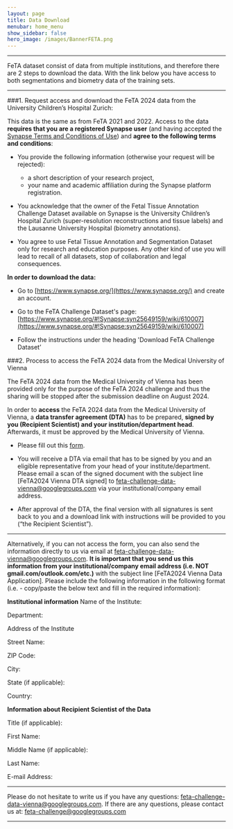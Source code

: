 ```yaml
---
layout: page
title: Data Download
menubar: home_menu
show_sidebar: false
hero_image: /images/BannerFETA.png
---
```


***
FeTA dataset consist of data from multiple institutions, and therefore there are 2 steps to download the data. With the link below you have access to both segmentations and biometry data of the training sets.
***

###1. Request access and download the FeTA 2024 data from the University Children’s Hospital Zurich:

This data is the same as from FeTA 2021 and 2022. Access to the data **requires that you are a registered Synapse user** (and having accepted the [Synapse Terms and Conditions of Use](https://s3.amazonaws.com/static.synapse.org/governance/SageBionetworksSynapseTermsandConditionsofUse.pdf?v=5)) and **agree to the following terms and conditions**:
      
* You provide the following information (otherwise your request will be rejected):
	* a short description of your research project, 
	* your name and academic affiliation during the Synapse platform registration.
      
* You acknowledge that the owner of the Fetal Tissue Annotation Challenge Dataset available on Synapse is the University Children’s Hospital Zurich (super-resolution reconstructions and tissue labels) and the Lausanne University Hospital (biometry annotations).

* You agree to use Fetal Tissue Annotation and Segmentation Dataset only for research and education purposes. Any other kind of use you will lead to recall of all datasets, stop of collaboration and legal consequences.

**In order to download the data:** 
    
   * Go to [https://www.synapse.org/](https://www.synapse.org/) and create an account. 
    
   * Go to the FeTA Challenge Dataset's page: [https://www.synapse.org/#!Synapse:syn25649159/wiki/610007](https://www.synapse.org/#!Synapse:syn25649159/wiki/610007)
    
   * Follow the instructions under the heading 'Download FeTA Challenge Dataset’
    
###2.  Process to access the FeTA 2024 data from the Medical University of Vienna 

 The FeTA 2024 data from the Medical University of Vienna has been provided only for the purpose of the FeTA 2024 challenge and thus the sharing will be stopped after the submission deadline on August 2024. 

In order to **access** the FeTA 2024 data from the Medical University of Vienna, a **data transfer agreement (DTA)** has to be prepared, **signed by you (Recipient Scientist) and your institution/department head**. Afterwards, it must be approved by the Medical University of Vienna.

* Please fill out this [form](https://forms.gle/Mi89sUsYpXQ8VPi37).

* You will receive a DTA via email that has to be signed by you and an eligible representative from your head of your institute/department. Please email a scan of the signed document with the subject line [FeTA2024 Vienna DTA signed] to feta-challenge-data-vienna@googlegroups.com via your institutional/company email address.

* After approval of the DTA, the final version with all signatures is sent back to you and a download link with instructions will be provided to you (“the Recipient Scientist”).

***
Alternatively, if you can not access the form, you can also send the information directly to us via email at feta-challenge-data-vienna@googlegroups.com. **It is important that you send us this information from your institutional/company email address (i.e. NOT gmail.com/outlook.com/etc.)** with the subject line [FeTA2024 Vienna Data Application]. Please include the following information in the following format (i.e. - copy/paste the below text and fill in the required information):

**Institutional information**
Name of the Institute: 

Department:

Address of the Institute

Street Name:

ZIP Code:

City:

State (if applicable):

Country:

**Information about Recipient Scientist of the Data**

Title (if applicable): 

First Name:

Middle Name (if applicable): 

Last Name:

E-mail Address:


***

Please do not hesitate to write us if you have any questions:  feta-challenge-data-vienna@googlegroups.com.
If there are any questions, please contact us at: [feta-challenge@googlegroups.com](mailto:feta-challenge@googlegroups.com)

***
